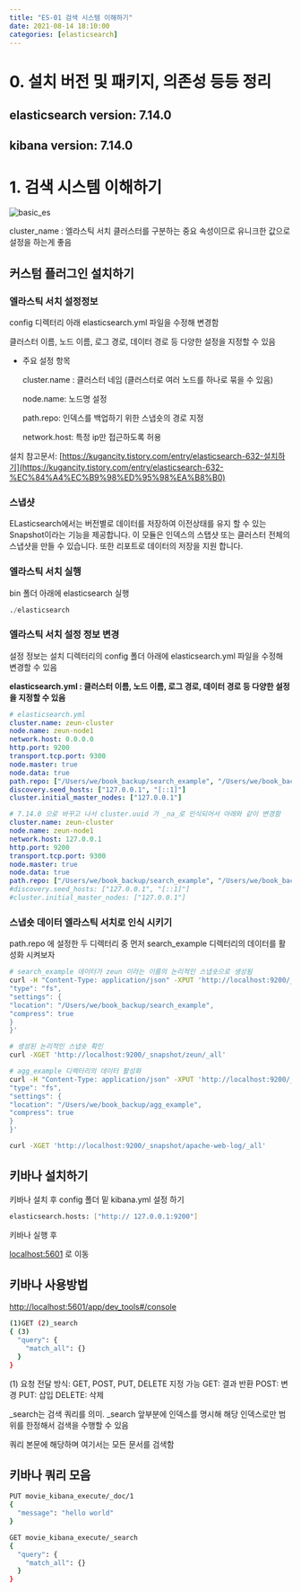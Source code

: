 ```yaml
---
title: "ES-01 검색 시스템 이해하기"
date: 2021-08-14 18:10:00
categories: [elasticsearch]
---
```

# 0. 설치 버전 및 패키지, 의존성 등등 정리

## elasticsearch version: 7.14.0

## kibana version: 7.14.0

# 1. 검색 시스템 이해하기

![basic_es](https://user-images.githubusercontent.com/26589907/129473272-9f720432-843a-4c33-a24d-8973616d7ce3.png)

cluster_name : 엘라스틱 서치 클러스터를 구분하는 중요 속성이므로 유니크한 값으로 설정을 하는게 좋음

## 커스텀 플러그인 설치하기

### 엘라스틱 서치 설정정보

config 디렉터리 아래 elasticsearch.yml 파일을 수정해 변경함

클러스터 이름, 노드 이름, 로그 경로, 데이터 경로 등 다양한 설정을 지정할 수 있음

- 주요 설정 항목

    cluster.name : 클러스터 네임 (클러스터로 여러 노드를 하나로 묶을 수 있음)

    node.name: 노드명 설정

    path.repo: 인덱스를 백업하기 위한 스냅숏의 경로 지정

    network.host: 특정 ip만 접근하도록 허용

설치 참고문서: [https://kugancity.tistory.com/entry/elasticsearch-632-설치하기](https://kugancity.tistory.com/entry/elasticsearch-632-%EC%84%A4%EC%B9%98%ED%95%98%EA%B8%B0)

### 스냅샷

ELasticsearch에서는 버전별로 데이터를 저장하여 이전상태를 유지 할 수 있는 Snapshot이라는 기능을 제공합니다. 이 모듈은 인덱스의 스탭샷 또는 클러스터 전체의 스냅샷을 만들 수 있습니다. 또한 리포트로 데이터의 저장을 지원 합니다.

### 엘라스틱 서치 실행

bin 폴더 아래에 elasticsearch 실행

```sql
./elasticsearch
```

### 엘라스틱 서치 설정 정보 변경

설정 정보는 설치 디렉터리의 config 폴더 아래에 elasticsearch.yml 파일을 수정해 변경할 수 있음

**elasticsearch.yml : 클러스터 이름, 노드 이름, 로그 경로, 데이터 경로 등 다양한 설정을 지정할 수 있음**

```yaml
# elasticsearch.yml
cluster.name: zeun-cluster
node.name: zeun-node1
network.host: 0.0.0.0
http.port: 9200
transport.tcp.port: 9300
node.master: true
node.data: true
path.repo: ["/Users/we/book_backup/search_example", "/Users/we/book_backup/agg_example"]
discovery.seed_hosts: ["127.0.0.1", "[::1]"]
cluster.initial_master_nodes: ["127.0.0.1"]

# 7.14.0 으로 바꾸고 나서 cluster.uuid 가 _na_로 인식되어서 아래와 같이 변경함
cluster.name: zeun-cluster
node.name: zeun-node1
network.host: 127.0.0.1
http.port: 9200
transport.tcp.port: 9300
node.master: true
node.data: true
path.repo: ["/Users/we/book_backup/search_example", "/Users/we/book_backup/agg_example"]
#discovery.seed_hosts: ["127.0.0.1", "[::1]"]
#cluster.initial_master_nodes: ["127.0.0.1"]
```

### 스냅숏 데이터 엘라스틱 서치로 인식 시키기

path.repo 에 설정한 두 디렉터리 중 먼저 search_example 디렉터리의 데이터를 활성화 시켜보자

```bash
# search_example 데이터가 zeun 이라는 이름의 논리적인 스냅숏으로 생성됨
curl -H "Content-Type: application/json" -XPUT 'http://localhost:9200/_snapshot/zeun' -d '{
"type": "fs",
"settings": {
"location": "/Users/we/book_backup/search_example",
"compress": true
}
}'

# 생성된 논리적인 스냅숏 확인
curl -XGET 'http://localhost:9200/_snapshot/zeun/_all'

# agg_example 디렉터리의 데이터 활성화
curl -H "Content-Type: application/json" -XPUT 'http://localhost:9200/_snapshot/apache-web-log' -d '{
"type": "fs",
"settings": {
"location": "/Users/we/book_backup/agg_example",
"compress": true
}
}'

curl -XGET 'http://localhost:9200/_snapshot/apache-web-log/_all'

```

## 키바나 설치하기

키바나 설치 후 config 폴더 밑 kibana.yml 설정 하기

```bash
elasticsearch.hosts: ["http:// 127.0.0.1:9200"]
```

키바나 실행 후

[localhost:5601](http://localhost:5601) 로 이동

## 키바나 사용방법

[http://localhost:5601/app/dev_tools#/console](http://localhost:5601/app/dev_tools#/console)

```bash
(1)GET (2)_search
{ (3)
  "query": {
    "match_all": {}
  }
}
```

(1) 요청 전달 방식: GET, POST, PUT, DELETE 지정 가능
GET: 결과 반환
POST: 변경
PUT: 삽입
DELETE: 삭제

_search는 검색 쿼리를 의미.
_search 앞부분에 인덱스를 명시해 해당 인덱스로만 범위를 한정해서 검색을 수행할 수 있음

쿼리 본문에 해당하며 여기서는 모든 문서를 검색함

## 키바나 쿼리 모음

```bash
PUT movie_kibana_execute/_doc/1
{
  "message": "hello world"
}

GET movie_kibana_execute/_search
{
  "query": {
    "match_all": {}
  }
}
```
